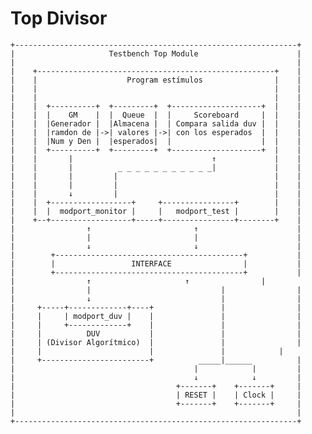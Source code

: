 # Top Divisor
    +---------------------------------------------------------------+
    |                     Testbench Top Module                      |
    |                                                               |
    |    +-----------------------------------------------------+    |
    |    |                    Program estímulos                |    |
    |    |                                                     |    |
    |    |                                                     |    |
    |    |  +----------+  +---------+  +--------------------+  |    |
    |    |  |    GM    |  |  Queue  |  |     Scoreboard     |  |    |
    |    |  |Generador |  |Almacena |  | Compara salida duv |  |    |
    |    |  |ramdon de |->| valores |->| con los esperados  |  |    |
    |    |  |Num y Den |  |esperados|  |                    |  |    |
    |    |  +----------+  +---------+  +--------------------+  |    |
    |    |       |                               ↑             |    |
    |    |       |          _ _ _ _ _ _ _ _ _ _ _|             |    |
    |    |       |         |                                   |    |
    |    |       |         |                                   |    |
    |    |       ↓         |                                   |    |
    |    |  +------------------+     +----------------+        |    |
    |    |  |  modport_monitor |     |   modport_test |        |    |
    |    +--+------------------+-----+----------------+--------+    |
    |                ↑                       ↑                      |
    |                |                       |                      |
    |                ↓                       ↓                      |
    |        +------------------------------------------+           |
    |        |                 INTERFACE                |           |
    |        +------------------------------------------+	        |
    |                ↑       		       ↑                |
    |                |                             |                |
    |                ↓                             |                |
    |     +-----+-------------+----+               |                |
    |     |     | modport_duv |    |               |                |
    |     |     +-------------+    |               |                |
    |     |          DUV           |               |                |
    |     | (Divisor Algorítmico)  |               |                |
    |     |                        |               |	        |
    |     +------------------------+          _____|______          |
    |                                        |            |         |
    |                                        ↓            ↓         |
    |                                    +-------+    +-------+     |
    |                                    | RESET |    | Clock |     |
    |                                    +-------+    +-------+     |
    |                                                               |
    +---------------------------------------------------------------+

